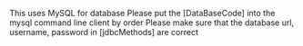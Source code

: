 This uses MySQL for database 
Please put the [DataBaseCode] into the mysql command line client by order
Please make sure that the database url, username, password in [jdbcMethods] are correct